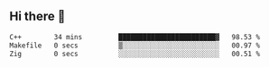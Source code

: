 ## Hi there 👋

 <!--START_SECTION:waka-->

```txt
C++        34 mins         ████████████████████████▓   98.53 %
Makefile   0 secs          ▒░░░░░░░░░░░░░░░░░░░░░░░░   00.97 %
Zig        0 secs          ░░░░░░░░░░░░░░░░░░░░░░░░░   00.51 %
```

<!--END_SECTION:waka-->

<!--
**ValentinRapp/ValentinRapp** is a ✨ _special_ ✨ repository because its `README.md` (this file) appears on your GitHub profile.

Here are some ideas to get you started:

- 🔭 I’m currently working on ...
- 🌱 I’m currently learning ...
- 👯 I’m looking to collaborate on ...
- 🤔 I’m looking for help with ...
- 💬 Ask me about ...
- 📫 How to reach me: ...
- 😄 Pronouns: ...
- ⚡ Fun fact: ...
-->
